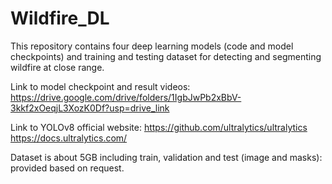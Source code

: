 # Wildfire_DL
This repository contains four deep learning models (code and model checkpoints) and training and testing dataset for detecting and segmenting wildfire at close range.


Link to model checkpoint and result videos: https://drive.google.com/drive/folders/1IgbJwPb2xBbV-3kkf2xOeqjL3XozK0Df?usp=drive_link


Link to YOLOv8 official website: https://github.com/ultralytics/ultralytics
https://docs.ultralytics.com/


Dataset is about 5GB including train, validation and test (image and masks): provided based on request.
